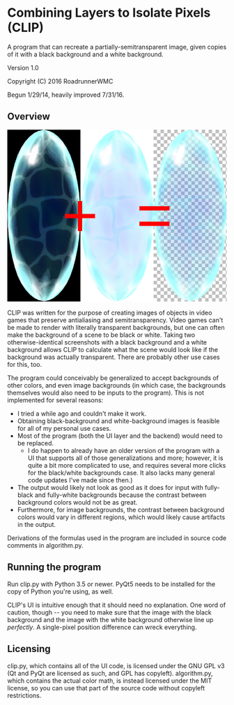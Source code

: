 # Combining Layers to Isolate Pixels (CLIP)
A program that can recreate a partially-semitransparent image, given copies of it with a black background and a white background.

Version 1.0

Copyright (C) 2016  RoadrunnerWMC

Begun 1/29/14, heavily improved 7/31/16.


## Overview

![Example](https://raw.githubusercontent.com/RoadrunnerWMC/clip/master/readme-example.png)

CLIP was written for the purpose of creating images of objects in video games that preserve antialiasing and semitransparency. Video games can't be made to render with literally transparent backgrounds, but one can often make the background of a scene to be black or white. Taking two otherwise-identical screenshots with a black background and a white background allows CLIP to calculate what the scene would look like if the background was actually transparent. There are probably other use cases for this, too.

The program could conceivably be generalized to accept backgrounds of other colors, and even image backgrounds (in which case, the backgrounds themselves would also need to be inputs to the program). This is not implemented for several reasons:

- I tried a while ago and couldn't make it work.
- Obtaining black-background and white-background images is feasible for all of my personal use cases.
- Most of the program (both the UI layer and the backend) would need to be replaced.
    - I do happen to already have an older version of the program with a UI that supports all of those generalizations and more; however, it is quite a bit more complicated to use, and requires several more clicks for the black/white backgrounds case. It also lacks many general code updates I've made since then.)
- The output would likely not look as good as it does for input with fully-black and fully-white backgrounds because the contrast between background colors would not be as great.
- Furthermore, for image backgrounds, the contrast between background colors would vary in different regions, which would likely cause artifacts in the output.

Derivations of the formulas used in the program are included in source code comments in algorithm.py.


## Running the program

Run clip.py with Python 3.5 or newer. PyQt5 needs to be installed for the copy of Python you're using, as well.

CLIP's UI is intuitive enough that it should need no explanation. One word of caution, though -- you need to make sure that the image with the black background and the image with the white background otherwise line up *perfectly*. A single-pixel position difference can wreck everything.


## Licensing

clip.py, which contains all of the UI code, is licensed under the GNU GPL v3 (Qt and PyQt are licensed as such, and GPL has copyleft). algorithm.py, which contains the actual color math, is instead licensed under the MIT license, so you can use that part of the source code without copyleft restrictions.

